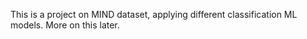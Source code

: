 This is a project on MIND dataset, applying different classification ML models. More on this later.
